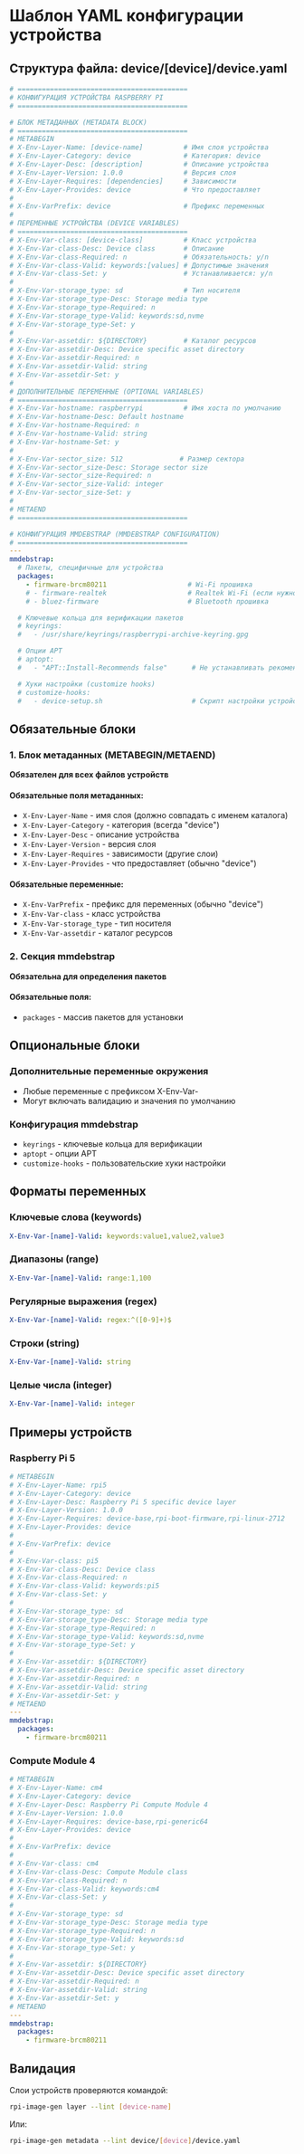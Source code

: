 # Шаблон YAML конфигурации устройства

## Структура файла: device/[device]/device.yaml

```yaml
# ==========================================
# КОНФИГУРАЦИЯ УСТРОЙСТВА RASPBERRY PI
# ==========================================

# БЛОК МЕТАДАННЫХ (METADATA BLOCK)
# ==========================================
# METABEGIN
# X-Env-Layer-Name: [device-name]          # Имя слоя устройства
# X-Env-Layer-Category: device             # Категория: device
# X-Env-Layer-Desc: [description]          # Описание устройства
# X-Env-Layer-Version: 1.0.0               # Версия слоя
# X-Env-Layer-Requires: [dependencies]     # Зависимости
# X-Env-Layer-Provides: device             # Что предоставляет
#
# X-Env-VarPrefix: device                  # Префикс переменных
#
# ПЕРЕМЕННЫЕ УСТРОЙСТВА (DEVICE VARIABLES)
# ==========================================
# X-Env-Var-class: [device-class]          # Класс устройства
# X-Env-Var-class-Desc: Device class       # Описание
# X-Env-Var-class-Required: n              # Обязательность: y/n
# X-Env-Var-class-Valid: keywords:[values] # Допустимые значения
# X-Env-Var-class-Set: y                   # Устанавливается: y/n
#
# X-Env-Var-storage_type: sd               # Тип носителя
# X-Env-Var-storage_type-Desc: Storage media type
# X-Env-Var-storage_type-Required: n
# X-Env-Var-storage_type-Valid: keywords:sd,nvme
# X-Env-Var-storage_type-Set: y
#
# X-Env-Var-assetdir: ${DIRECTORY}         # Каталог ресурсов
# X-Env-Var-assetdir-Desc: Device specific asset directory
# X-Env-Var-assetdir-Required: n
# X-Env-Var-assetdir-Valid: string
# X-Env-Var-assetdir-Set: y
#
# ДОПОЛНИТЕЛЬНЫЕ ПЕРЕМЕННЫЕ (OPTIONAL VARIABLES)
# ==========================================
# X-Env-Var-hostname: raspberrypi          # Имя хоста по умолчанию
# X-Env-Var-hostname-Desc: Default hostname
# X-Env-Var-hostname-Required: n
# X-Env-Var-hostname-Valid: string
# X-Env-Var-hostname-Set: y
#
# X-Env-Var-sector_size: 512              # Размер сектора
# X-Env-Var-sector_size-Desc: Storage sector size
# X-Env-Var-sector_size-Required: n
# X-Env-Var-sector_size-Valid: integer
# X-Env-Var-sector_size-Set: y
#
# METAEND
# ==========================================

# КОНФИГУРАЦИЯ MMDEBSTRAP (MMDEBSTRAP CONFIGURATION)
# ==========================================
---
mmdebstrap:
  # Пакеты, специфичные для устройства
  packages:
    - firmware-brcm80211                    # Wi-Fi прошивка
    # - firmware-realtek                    # Realtek Wi-Fi (если нужно)
    # - bluez-firmware                      # Bluetooth прошивка

  # Ключевые кольца для верификации пакетов
  # keyrings:
  #   - /usr/share/keyrings/raspberrypi-archive-keyring.gpg

  # Опции APT
  # aptopt:
  #   - "APT::Install-Recommends false"      # Не устанавливать рекомендованные

  # Хуки настройки (customize hooks)
  # customize-hooks:
  #   - device-setup.sh                      # Скрипт настройки устройства
```

## Обязательные блоки

### 1. Блок метаданных (METABEGIN/METAEND)
**Обязателен для всех файлов устройств**

#### Обязательные поля метаданных:
- `X-Env-Layer-Name` - имя слоя (должно совпадать с именем каталога)
- `X-Env-Layer-Category` - категория (всегда "device")
- `X-Env-Layer-Desc` - описание устройства
- `X-Env-Layer-Version` - версия слоя
- `X-Env-Layer-Requires` - зависимости (другие слои)
- `X-Env-Layer-Provides` - что предоставляет (обычно "device")

#### Обязательные переменные:
- `X-Env-VarPrefix` - префикс для переменных (обычно "device")
- `X-Env-Var-class` - класс устройства
- `X-Env-Var-storage_type` - тип носителя
- `X-Env-Var-assetdir` - каталог ресурсов

### 2. Секция mmdebstrap
**Обязательна для определения пакетов**

#### Обязательные поля:
- `packages` - массив пакетов для установки

## Опциональные блоки

### Дополнительные переменные окружения
- Любые переменные с префиксом X-Env-Var-
- Могут включать валидацию и значения по умолчанию

### Конфигурация mmdebstrap
- `keyrings` - ключевые кольца для верификации
- `aptopt` - опции APT
- `customize-hooks` - пользовательские хуки настройки

## Форматы переменных

### Ключевые слова (keywords)
```yaml
X-Env-Var-[name]-Valid: keywords:value1,value2,value3
```

### Диапазоны (range)
```yaml
X-Env-Var-[name]-Valid: range:1,100
```

### Регулярные выражения (regex)
```yaml
X-Env-Var-[name]-Valid: regex:^([0-9]+)$
```

### Строки (string)
```yaml
X-Env-Var-[name]-Valid: string
```

### Целые числа (integer)
```yaml
X-Env-Var-[name]-Valid: integer
```

## Примеры устройств

### Raspberry Pi 5
```yaml
# METABEGIN
# X-Env-Layer-Name: rpi5
# X-Env-Layer-Category: device
# X-Env-Layer-Desc: Raspberry Pi 5 specific device layer
# X-Env-Layer-Version: 1.0.0
# X-Env-Layer-Requires: device-base,rpi-boot-firmware,rpi-linux-2712
# X-Env-Layer-Provides: device
#
# X-Env-VarPrefix: device
#
# X-Env-Var-class: pi5
# X-Env-Var-class-Desc: Device class
# X-Env-Var-class-Required: n
# X-Env-Var-class-Valid: keywords:pi5
# X-Env-Var-class-Set: y
#
# X-Env-Var-storage_type: sd
# X-Env-Var-storage_type-Desc: Storage media type
# X-Env-Var-storage_type-Required: n
# X-Env-Var-storage_type-Valid: keywords:sd,nvme
# X-Env-Var-storage_type-Set: y
#
# X-Env-Var-assetdir: ${DIRECTORY}
# X-Env-Var-assetdir-Desc: Device specific asset directory
# X-Env-Var-assetdir-Required: n
# X-Env-Var-assetdir-Valid: string
# X-Env-Var-assetdir-Set: y
# METAEND
---
mmdebstrap:
  packages:
    - firmware-brcm80211
```

### Compute Module 4
```yaml
# METABEGIN
# X-Env-Layer-Name: cm4
# X-Env-Layer-Category: device
# X-Env-Layer-Desc: Raspberry Pi Compute Module 4
# X-Env-Layer-Version: 1.0.0
# X-Env-Layer-Requires: device-base,rpi-generic64
# X-Env-Layer-Provides: device
#
# X-Env-VarPrefix: device
#
# X-Env-Var-class: cm4
# X-Env-Var-class-Desc: Compute Module class
# X-Env-Var-class-Required: n
# X-Env-Var-class-Valid: keywords:cm4
# X-Env-Var-class-Set: y
#
# X-Env-Var-storage_type: sd
# X-Env-Var-storage_type-Desc: Storage media type
# X-Env-Var-storage_type-Required: n
# X-Env-Var-storage_type-Valid: keywords:sd
# X-Env-Var-storage_type-Set: y
#
# X-Env-Var-assetdir: ${DIRECTORY}
# X-Env-Var-assetdir-Desc: Device specific asset directory
# X-Env-Var-assetdir-Required: n
# X-Env-Var-assetdir-Valid: string
# X-Env-Var-assetdir-Set: y
# METAEND
---
mmdebstrap:
  packages:
    - firmware-brcm80211
```

## Валидация

Слои устройств проверяются командой:
```bash
rpi-image-gen layer --lint [device-name]
```

Или:
```bash
rpi-image-gen metadata --lint device/[device]/device.yaml
```
